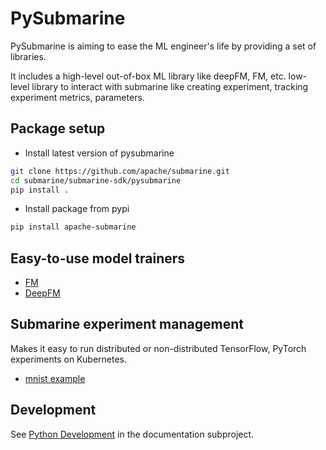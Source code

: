 <!---
  Licensed under the Apache License, Version 2.0 (the "License");
  you may not use this file except in compliance with the License.
  You may obtain a copy of the License at

   http://www.apache.org/licenses/LICENSE-2.0

  Unless required by applicable law or agreed to in writing, software
  distributed under the License is distributed on an "AS IS" BASIS,
  WITHOUT WARRANTIES OR CONDITIONS OF ANY KIND, either express or implied.
  See the License for the specific language governing permissions and
  limitations under the License. See accompanying LICENSE file.
-->

# PySubmarine
PySubmarine is aiming to ease the ML engineer's life by providing a set of libraries.

It includes a high-level out-of-box ML library like deepFM, FM, etc.
low-level library to interact with submarine like creating experiment,
tracking experiment metrics, parameters.


## Package setup
- Install latest version of pysubmarine
```bash
git clone https://github.com/apache/submarine.git
cd submarine/submarine-sdk/pysubmarine
pip install .
```
- Install package from pypi
```bash
pip install apache-submarine
```

## Easy-to-use model trainers
- [FM](https://github.com/apache/submarine/tree/master/submarine-sdk/pysubmarine/example/tensorflow/fm)
- [DeepFM](https://github.com/apache/submarine/tree/master/submarine-sdk/pysubmarine/example/tensorflow/deepfm)

## Submarine experiment management
Makes it easy to run distributed or non-distributed TensorFlow, PyTorch experiments on Kubernetes.
- [mnist example](https://github.com/apache/submarine/tree/master/submarine-sdk/pysubmarine/example/submarine_experiment_sdk.ipynb)

## Development
See [Python Development](https://github.com/apache/submarine/tree/master/docs/submarine-sdk/pysubmarine/development.md) in the documentation subproject.

